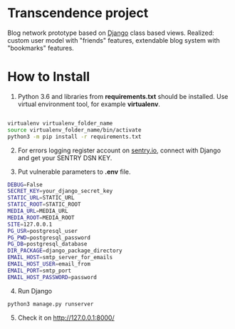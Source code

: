 # Transcendence project

Blog network prototype based on [Django](https://docs.djangoproject.com/) class based views. Realized: custom user model with "friends" features, extendable blog system with "bookmarks" features.


# How to Install

1. Python 3.6 and libraries from **requirements.txt** should be installed. Use virtual environment tool, for example **virtualenv**.

```bash

virtualenv virtualenv_folder_name
source virtualenv_folder_name/bin/activate
python3 -m pip install -r requirements.txt
```

2. For errors logging register account on [sentry.io](https://sentry.io/), connect with Django and get your SENTRY DSN KEY.

3. Put vulnerable parameters to **.env** file.

```bash
DEBUG=False
SECRET_KEY=your_django_secret_key
STATIC_URL=STATIC_URL
STATIC_ROOT=STATIC_ROOT
MEDIA_URL=MEDIA_URL
MEDIA_ROOT=MEDIA_ROOT
SITE=127.0.0.1
PG_USR=postgresql_user
PG_PWD=postgresql_password
PG_DB=postgresql_database
DIR_PACKAGE=django_package_directory
EMAIL_HOST=smtp_server_for_emails
EMAIL_HOST_USER=email_from
EMAIL_PORT=smtp_port
EMAIL_HOST_PASSWORD=password
```

4. Run Django
```bash
python3 manage.py runserver
```

5. Check it on http://127.0.0.1:8000/

